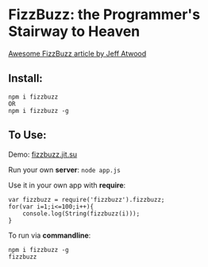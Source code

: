 FizzBuzz: the Programmer's Stairway to Heaven
=

[Awesome FizzBuzz article by Jeff Atwood](http://www.codinghorror.com/blog/2007/02/fizzbuzz-the-programmers-stairway-to-heaven.html)



Install:
--------


    npm i fizzbuzz
    OR
    npm i fizzbuzz -g


To Use:
-------

Demo: [fizzbuzz.jit.su](http://fizzbuzz.jit.su/)

Run your own **server**:  `node app.js`

Use it in your own app with **require**:


    var fizzbuzz = require('fizzbuzz').fizzbuzz;
    for(var i=1;i<=100;i++){
    	console.log(String(fizzbuzz(i)));
    }


To run via **commandline**:



    npm i fizzbuzz -g
    fizzbuzz

